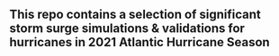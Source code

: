 ## This repo contains a selection of significant storm surge simulations & validations for hurricanes in 2021 Atlantic Hurricane Season

